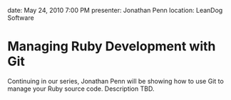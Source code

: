 date: May 24, 2010 7:00 PM
presenter: Jonathan Penn
location: LeanDog Software

# Managing Ruby Development with Git

Continuing in our series, Jonathan Penn will be showing how to use Git to manage your Ruby source code. Description TBD.
